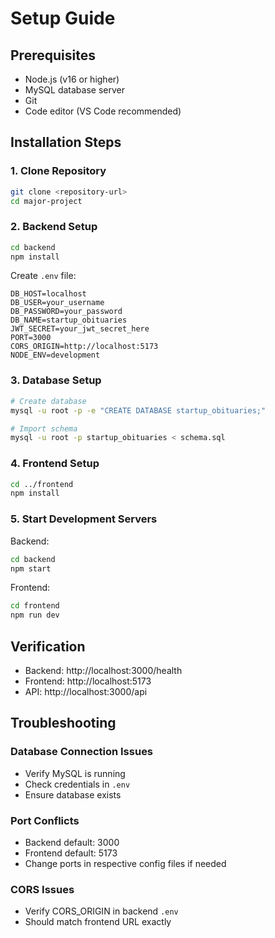 # Setup Guide

## Prerequisites
- Node.js (v16 or higher)
- MySQL database server
- Git
- Code editor (VS Code recommended)

## Installation Steps

### 1. Clone Repository
```bash
git clone <repository-url>
cd major-project
```

### 2. Backend Setup
```bash
cd backend
npm install
```

Create `.env` file:
```env
DB_HOST=localhost
DB_USER=your_username
DB_PASSWORD=your_password
DB_NAME=startup_obituaries
JWT_SECRET=your_jwt_secret_here
PORT=3000
CORS_ORIGIN=http://localhost:5173
NODE_ENV=development
```

### 3. Database Setup
```bash
# Create database
mysql -u root -p -e "CREATE DATABASE startup_obituaries;"

# Import schema
mysql -u root -p startup_obituaries < schema.sql
```

### 4. Frontend Setup
```bash
cd ../frontend
npm install
```

### 5. Start Development Servers

Backend:
```bash
cd backend
npm start
```

Frontend:
```bash
cd frontend
npm run dev
```

## Verification
- Backend: http://localhost:3000/health
- Frontend: http://localhost:5173
- API: http://localhost:3000/api

## Troubleshooting

### Database Connection Issues
- Verify MySQL is running
- Check credentials in `.env`
- Ensure database exists

### Port Conflicts
- Backend default: 3000
- Frontend default: 5173
- Change ports in respective config files if needed

### CORS Issues
- Verify CORS_ORIGIN in backend `.env`
- Should match frontend URL exactly

